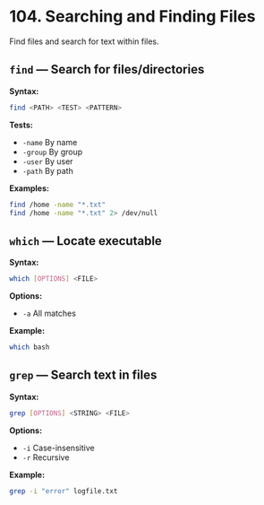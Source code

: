 # 104. Searching and Finding Files

Find files and search for text within files.

## `find` — Search for files/directories

**Syntax:**

```bash
find <PATH> <TEST> <PATTERN>
```

**Tests:**

- `-name` By name
- `-group` By group
- `-user` By user
- `-path` By path

**Examples:**

```bash
find /home -name "*.txt"
find /home -name "*.txt" 2> /dev/null
```

## `which` — Locate executable

**Syntax:**

```bash
which [OPTIONS] <FILE>
```

**Options:**

- `-a` All matches

**Example:**

```bash
which bash
```

## `grep` — Search text in files

**Syntax:**

```bash
grep [OPTIONS] <STRING> <FILE>
```

**Options:**

- `-i` Case-insensitive
- `-r` Recursive

**Example:**

```bash
grep -i "error" logfile.txt
```
